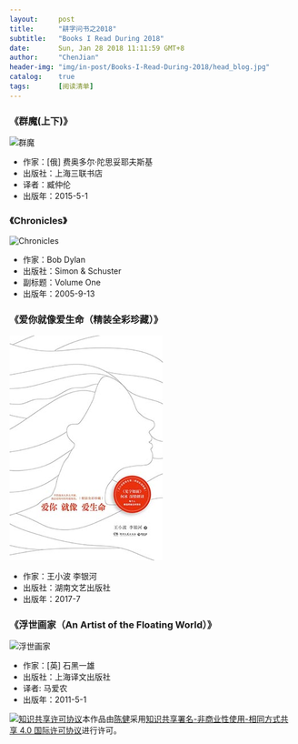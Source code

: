 ```yaml
---
layout:     post
title:      "耕字问书之2018"
subtitle:   "Books I Read During 2018"
date:       Sun, Jan 28 2018 11:11:59 GMT+8
author:     "ChenJian"
header-img: "img/in-post/Books-I-Read-During-2018/head_blog.jpg"
catalog:    true
tags:       [阅读清单]
---
```


### 《群魔(上下)》

![群魔](https://img3.doubanio.com/lpic/s28112016.jpg)

- 作家：[俄] 费奥多尔·陀思妥耶夫斯基 
- 出版社：上海三联书店
- 译者：臧仲伦 
- 出版年：2015-5-1

### 《Chronicles》

![Chronicles](https://img3.doubanio.com/view/subject/l/public/s1481043.jpg)

- 作家：Bob Dylan  
- 出版社：Simon & Schuster
- 副标题：Volume One
- 出版年：2005-9-13

### 《爱你就像爱生命（精装全彩珍藏）》

![爱你就像爱生命](/img/in-post/Books-I-Read-During-2018/s29477626.jpg)


- 作家：王小波 李银河  
- 出版社：湖南文艺出版社
- 出版年：2017-7

### 《浮世画家（An Artist of the Floating World）》

![浮世画家](https://img1.doubanio.com/view/subject/l/public/s6388209.jpg)

- 作家：[英] 石黑一雄   
- 出版社：上海译文出版社
- 译者: 马爱农 
- 出版年：2011-5-1


<a rel="license" href="http://creativecommons.org/licenses/by-nc-sa/4.0/"><img alt="知识共享许可协议" style="border-width:0" src="https://i.creativecommons.org/l/by-nc-sa/4.0/88x31.png" /></a>本作品由<a xmlns:cc="http://creativecommons.org/ns#" href="https://o-my-chenjian.com/2018/01/28/Books-I-Read-During-2018/" property="cc:attributionName" rel="cc:attributionURL">陈健</a>采用<a rel="license" href="http://creativecommons.org/licenses/by-nc-sa/4.0/">知识共享署名-非商业性使用-相同方式共享 4.0 国际许可协议</a>进行许可。